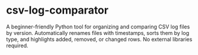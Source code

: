 # csv-log-comparator
A beginner-friendly Python tool for organizing and comparing CSV log files by version. Automatically renames files with timestamps, sorts them by log type, and highlights added, removed, or changed rows. No external libraries required.
